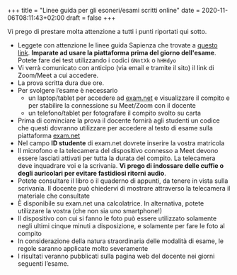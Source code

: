 +++
title = "Linee guida per gli esoneri/esami scritti online"
date = 2020-11-06T08:11:43+02:00
draft = false
+++

Vi prego di prestare molta attenzione a tutti i punti riportati qui sotto.

* Leggete con attenzione le linee guida Sapienza che trovate a [questo link](https://www.uniroma1.it/it/documento/procedura-straordinaria-conseguente-allemergenza-sanitaria-covid-19-lo-svolgimento-degli). **Imparate ad usare la piattaforma prima del giorno dell'esame**. Potete fare dei test utilizzando i codici `GNntXk` o `hHHdyo`
* Vi verrà comunicato con anticipo (via email e tramite il sito) il link di Zoom/Meet a cui accedere.
* La prova scritta dura due ore.
* Per svolgere l’esame è necessario 
	* un laptop/tablet per accedere ad [exam.net](https://www.exam.net) e visualizzare il compito e per stabilire la connessione su Meet/Zoom con il docente
	* un telefono/tablet per fotografare il compito svolto su carta
* Prima di cominciare la prova il docente fornirà agli studenti un codice che questi dovranno utilizzare per accedere al testo di esame sulla piattaforma [exam.net](https://www.exam.net)
* Nel campo **ID studente** di exam.net dovrete inserire la vostra matricola
* Il microfono e la telecamera del dispositivo connesso a Meet devono essere lasciati attivati per tutta la durata del compito. La telecamera deve inquadrare voi e la scrivania. **Vi prego di indossare delle cuffie o degli auricolari per evitare fastidiosi ritorni audio**.
* Potete consultare il libro o il quaderno di appunti, da tenere in vista sulla scrivania. Il docente può chiedervi di mostrare attraverso la telecamera il materiale che consultate
* È disponibile su exam.net una calcolatrice. In alternativa, potete utilizzare la vostra (che non sia uno smartphone!)
* Il dispositivo con cui si fanno le foto può essere utilizzato solamente negli ultimi cinque minuti a disposizione, e solamente per fare le foto al compito
* In considerazione della natura straordinaria delle modalità di esame, le regole saranno applicate molto severamente
* I risultati veranno pubblicati sulla pagina web del docente nei giorni seguenti l’esame.
